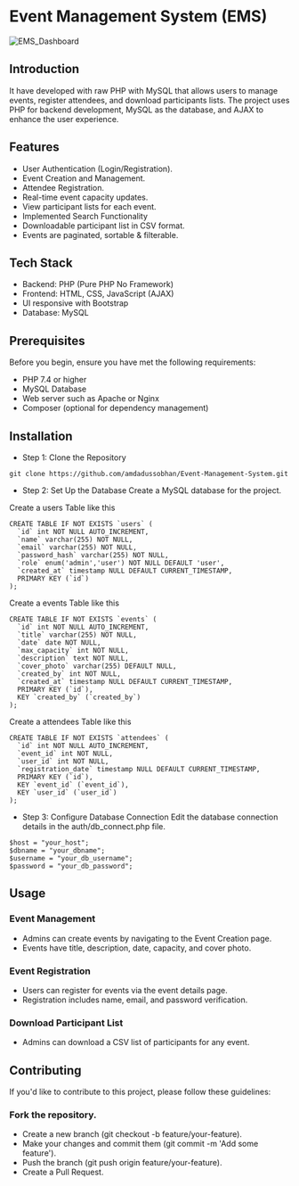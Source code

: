 # Event Management System (EMS)
![EMS_Dashboard](https://github.com/user-attachments/assets/964d149c-91dc-4fca-a598-27649297c99e)

## Introduction
It have developed with raw PHP with MySQL that allows users to manage events, register attendees, and download participants lists.
The project uses PHP for backend development, MySQL as the database, and AJAX to enhance the user experience.

## Features
- User Authentication (Login/Registration).
- Event Creation and Management.
- Attendee Registration.
- Real-time event capacity updates.
- View participant lists for each event.
- Implemented Search Functionality
- Downloadable participant list in CSV format.
- Events are paginated, sortable & filterable.

## Tech Stack
- Backend: PHP (Pure PHP No Framework)
- Frontend: HTML, CSS, JavaScript (AJAX)
- UI responsive with Bootstrap
- Database: MySQL

## Prerequisites
Before you begin, ensure you have met the following requirements:
- PHP 7.4 or higher
- MySQL Database
- Web server such as Apache or Nginx
- Composer (optional for dependency management)

## Installation
- Step 1: Clone the Repository
```
git clone https://github.com/amdadussobhan/Event-Management-System.git
```
- Step 2: Set Up the Database
Create a MySQL database for the project.

Create a users Table like this
```
CREATE TABLE IF NOT EXISTS `users` (
  `id` int NOT NULL AUTO_INCREMENT,
  `name` varchar(255) NOT NULL,
  `email` varchar(255) NOT NULL,
  `password_hash` varchar(255) NOT NULL,
  `role` enum('admin','user') NOT NULL DEFAULT 'user',
  `created_at` timestamp NULL DEFAULT CURRENT_TIMESTAMP,
  PRIMARY KEY (`id`)
);
```

Create a events Table like this
```
CREATE TABLE IF NOT EXISTS `events` (
  `id` int NOT NULL AUTO_INCREMENT,
  `title` varchar(255) NOT NULL,
  `date` date NOT NULL,
  `max_capacity` int NOT NULL,
  `description` text NOT NULL,
  `cover_photo` varchar(255) DEFAULT NULL,
  `created_by` int NOT NULL,
  `created_at` timestamp NULL DEFAULT CURRENT_TIMESTAMP,
  PRIMARY KEY (`id`),
  KEY `created_by` (`created_by`)
);
```

Create a attendees Table like this
```
CREATE TABLE IF NOT EXISTS `attendees` (
  `id` int NOT NULL AUTO_INCREMENT,
  `event_id` int NOT NULL,
  `user_id` int NOT NULL,
  `registration_date` timestamp NULL DEFAULT CURRENT_TIMESTAMP,
  PRIMARY KEY (`id`),
  KEY `event_id` (`event_id`),
  KEY `user_id` (`user_id`)
);
```

- Step 3: Configure Database Connection
Edit the database connection details in the auth/db_connect.php file.
```
$host = "your_host";
$dbname = "your_dbname";
$username = "your_db_username";
$password = "your_db_password";
```

## Usage
### Event Management
- Admins can create events by navigating to the Event Creation page.
- Events have title, description, date, capacity, and cover photo.
  
### Event Registration
- Users can register for events via the event details page.
- Registration includes name, email, and password verification.

### Download Participant List
- Admins can download a CSV list of participants for any event.

## Contributing
If you'd like to contribute to this project, please follow these guidelines:

### Fork the repository.
- Create a new branch (git checkout -b feature/your-feature).
- Make your changes and commit them (git commit -m 'Add some feature').
- Push the branch (git push origin feature/your-feature).
- Create a Pull Request.
